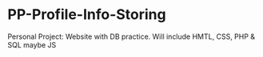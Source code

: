 # PP-Profile-Info-Storing
Personal Project: Website with DB practice. Will include HMTL, CSS, PHP &amp; SQL maybe JS

